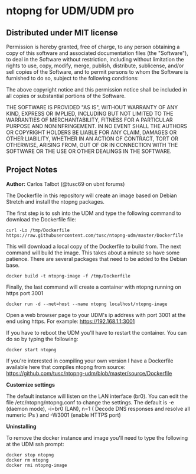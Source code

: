 # ntopng for UDM/UDM pro

## Distributed under MIT license

Permission is hereby granted, free of charge, to any person obtaining a copy of this software and associated documentation files (the "Software"), to deal in the Software without restriction, including without limitation the rights to use, copy, modify, merge, publish, distribute, sublicense, and/or sell copies of the Software, and to permit persons to whom the Software is furnished to do so, subject to the following conditions:

The above copyright notice and this permission notice shall be included in all copies or substantial portions of the Software.

THE SOFTWARE IS PROVIDED "AS IS", WITHOUT WARRANTY OF ANY KIND, EXPRESS OR IMPLIED, INCLUDING BUT NOT LIMITED TO THE WARRANTIES OF MERCHANTABILITY, FITNESS FOR A PARTICULAR PURPOSE AND NONINFRINGEMENT. IN NO EVENT SHALL THE AUTHORS OR COPYRIGHT HOLDERS BE LIABLE FOR ANY CLAIM, DAMAGES OR OTHER LIABILITY, WHETHER IN AN ACTION OF CONTRACT, TORT OR OTHERWISE, ARISING FROM, OUT OF OR IN CONNECTION WITH THE SOFTWARE OR THE USE OR OTHER DEALINGS IN THE SOFTWARE.

## Project Notes
**Author:** Carlos Talbot (@tusc69 on ubnt forums)

The Dockerfile in this repository will create an image based on Debian Stretch and install the ntopng packages.

The first step is to ssh into the UDM and type the following command to download the Dockerfile file:

```
curl -Lo /tmp/Dockerfile https://raw.githubusercontent.com/tusc/ntopng-udm/master/Dockerfile
```
This will download a local copy of the Dockerfile to build from. The next command will build the image. This takes about a minute so have some patience. There are several packages
that need to be added to the Debian base.

```
docker build -t ntopng-image -f /tmp/Dockerfile
```

Finally, the last command will create a container with ntopng running on https port 3001

```
docker run -d --net=host --name ntopng localhost/ntopng-image
````
Open a web browser page to your UDM's ip address with port 3001 at the end using https. For example: https://192.168.1.1:3001


If you have to reboot the UDM you'll have to restart the container. You can do so by typing the following:

```
docker start ntopng
```

If you're interested in compiling your own version I have a Dockerfile available here that compiles ntopng from source: https://github.com/tusc/ntopng-udm/blob/master/source/Dockerfile


**Customize settings**

The default instance will listen on the LAN interface (br0). You can edit the file /etc/ntopng/ntopng.conf to change the settings. The default is -e (daemon mode), -i=br0 (LAN), n=1 ( Decode DNS responses and resolve all numeric IPs ) and -W3001 (enable HTTPS port)

**Uninstalling**

To remove the docker instance and image you'll need to type the following at the UDM ssh prompt:


```
docker stop ntopng
docker rm ntopng
docker rmi ntopng-image
```
